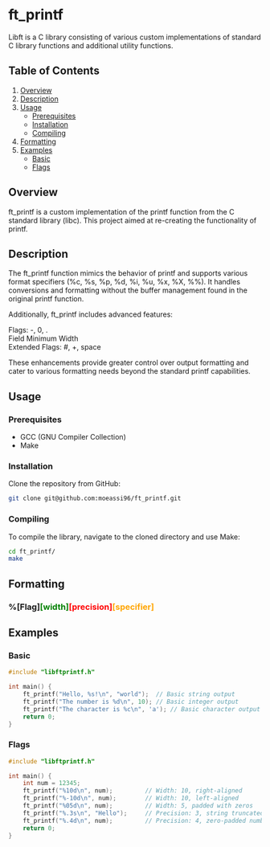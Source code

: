 # ft_printf

Libft is a C library consisting of various custom implementations of standard C library functions and additional utility functions.

## Table of Contents
1. [Overview](#Overview)
2. [Description](#Description)
3. [Usage](#usage)
    - [Prerequisites](#prerequisites)
    - [Installation](#installation)
    - [Compiling](#compiling)
4. [Formatting](#Formatting)
5. [Examples](#Examples)
    - [Basic](#Basic)
    - [Flags](#Flags)
   

## Overview

ft_printf is a custom implementation of the printf function from the C standard library (libc). This project aimed at re-creating the functionality of printf.

## Description

The ft_printf function mimics the behavior of printf and supports various format specifiers (%c, %s, %p, %d, %i, %u, %x, %X, %%). It handles conversions and formatting without the buffer management found in the original printf function.

Additionally, ft_printf includes advanced features:

Flags: -, 0, .<br>
Field Minimum Width<br>
Extended Flags: #, +, space<br>

These enhancements provide greater control over output formatting and cater to various formatting needs beyond the standard printf capabilities.

## Usage

### Prerequisites

- GCC (GNU Compiler Collection)
- Make

### Installation

Clone the repository from GitHub:

```bash
git clone git@github.com:moeassi96/ft_printf.git
```

### Compiling

To compile the library, navigate to the cloned directory and use Make:

```bash
cd ft_printf/
make
```

## Formatting

<h3> %<span style="color: wight;">[Flag]</span><span style="color: green;">[width]</span><span style="color: red;">[precision]</span><span style="color: orange;">[specifier]</span> </h3>



## Examples

### Basic

```c
#include "libftprintf.h"

int main() {
    ft_printf("Hello, %s!\n", "world");  // Basic string output
    ft_printf("The number is %d\n", 10); // Basic integer output
    ft_printf("The character is %c\n", 'a'); // Basic character output
    return 0;
}
```

### Flags

```c
#include "libftprintf.h"

int main() {
    int num = 12345;
    ft_printf("%10d\n", num);         // Width: 10, right-aligned
    ft_printf("%-10d\n", num);        // Width: 10, left-aligned
    ft_printf("%05d\n", num);         // Width: 5, padded with zeros
    ft_printf("%.3s\n", "Hello");     // Precision: 3, string truncated
    ft_printf("%.4d\n", num);         // Precision: 4, zero-padded number
    return 0;
}
```